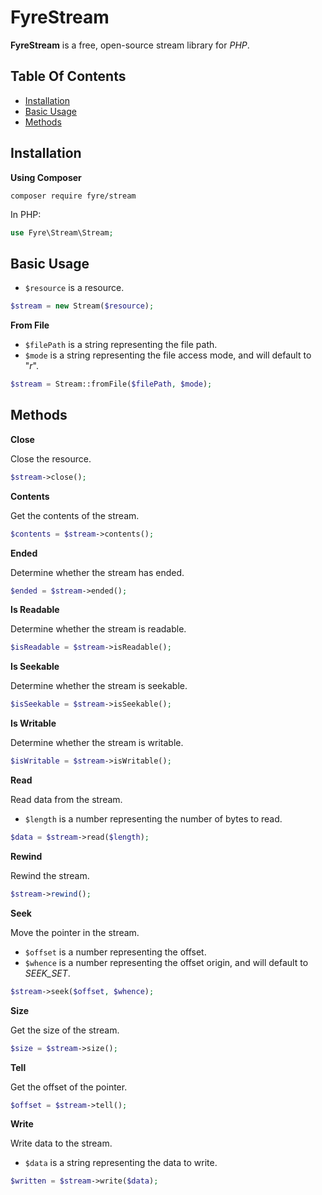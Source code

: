 # FyreStream

**FyreStream** is a free, open-source stream library for *PHP*.


## Table Of Contents
- [Installation](#installation)
- [Basic Usage](#basic-usage)
- [Methods](#methods)



## Installation

**Using Composer**

```
composer require fyre/stream
```

In PHP:

```php
use Fyre\Stream\Stream;
```


## Basic Usage

- `$resource` is a resource.

```php
$stream = new Stream($resource);
```

**From File**

- `$filePath` is a string representing the file path.
- `$mode` is a string representing the file access mode, and will default to "*r*".

```php
$stream = Stream::fromFile($filePath, $mode);
```


## Methods

**Close**

Close the resource.

```php
$stream->close();
```

**Contents**

Get the contents of the stream.

```php
$contents = $stream->contents();
```

**Ended**

Determine whether the stream has ended.

```php
$ended = $stream->ended();
```

**Is Readable**

Determine whether the stream is readable.

```php
$isReadable = $stream->isReadable();
```

**Is Seekable**

Determine whether the stream is seekable.

```php
$isSeekable = $stream->isSeekable();
```

**Is Writable**

Determine whether the stream is writable.

```php
$isWritable = $stream->isWritable();
```

**Read**

Read data from the stream.

- `$length` is a number representing the number of bytes to read.

```php
$data = $stream->read($length);
```

**Rewind**

Rewind the stream.

```php
$stream->rewind();
```

**Seek**

Move the pointer in the stream.

- `$offset` is a number representing the offset.
- `$whence` is a number representing the offset origin, and will default to *SEEK_SET*.

```php
$stream->seek($offset, $whence);
```

**Size**

Get the size of the stream.

```php
$size = $stream->size();
```

**Tell**

Get the offset of the pointer.

```php
$offset = $stream->tell();
```

**Write**

Write data to the stream.

- `$data` is a string representing the data to write.

```php
$written = $stream->write($data);
```